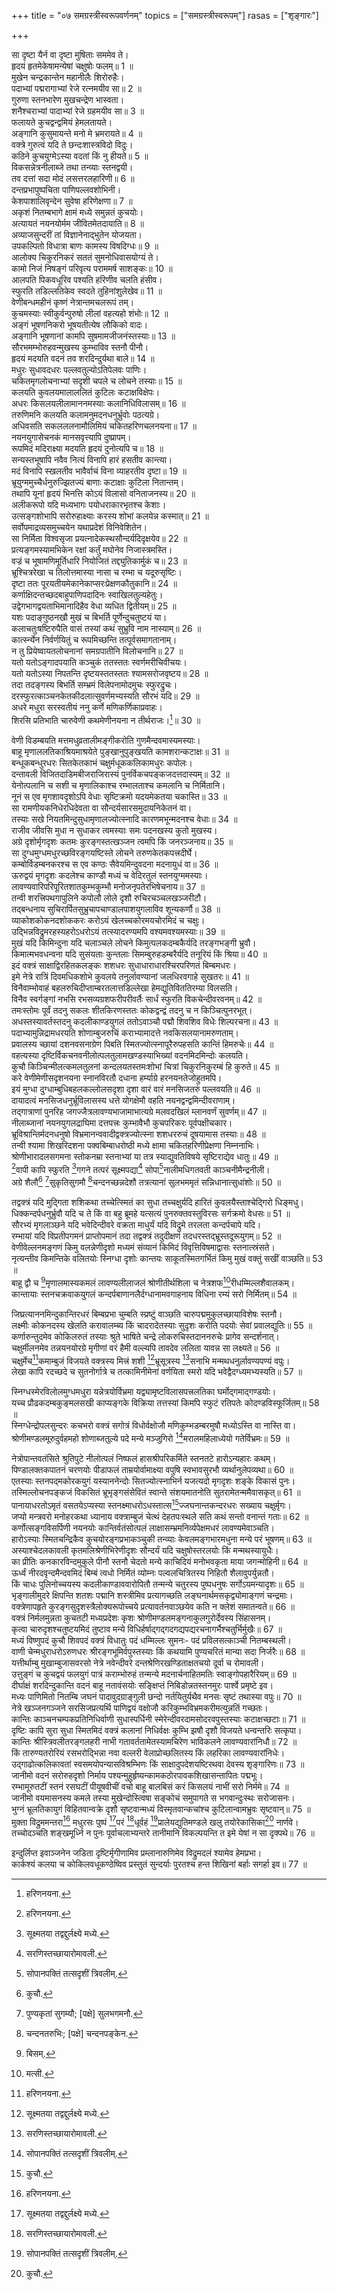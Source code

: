 +++
title = "०७ समग्रस्त्रीस्वरूपवर्णनम्"
topics = ["समग्रस्त्रीस्वरूपम्"]
rasas = ["शृङ्गारः"]

+++
  
सा दृष्टा यैर्न वा दृष्टा मुषिताः सममेव ते।  
हृदयं हृतमेकेषामन्येषां चक्षुषोः फलम्॥ 1 ॥  
मुखेन चन्द्रकान्तेन महानीलैः शिरोरुहैः।  
पदाभ्यां पद्मरागाभ्यां रेजे रत्नमयीव सा॥ 2 ॥  
गुरुणा स्तनभारेण मुखचन्द्रेण भास्वता।  
शनैश्चराभ्यां पादाभ्यां रेजे ग्रहमयीव सा॥ 3 ॥  
फलायते कुचद्वन्द्वमियं हेमलतायते।  
अङ्गानि कुसुमायन्ते मनो मे भ्रमरायते॥ 4 ॥  
वक्त्रे गुरुत्वं यदि ते छन्दःशास्त्रविदो विदुः।  
कठिने कुचयुग्मेऽस्या वदतां किं नु हीयते॥ 5 ॥  
विकसन्नेत्रनीलाब्जे तथा तन्व्याः स्तनद्वयी।  
तव दत्तां सदा मोदं लसत्तरलहारिणी॥ 6 ॥  
दन्तप्रभापुष्पचिता पाणिपल्लवशोभिनी।  
केशपाशालिवृन्देन सुवेषा हरिणेक्षणा॥ 7 ॥  
अकृशं नितम्बभागे क्षामं मध्ये समुन्नतं कुचयोः।  
अत्यायतं नयनयोर्मम जीवितमेतदायाति॥ 8 ॥  
अव्याजसुन्दरीं तां विज्ञानेनाद्भुतेन योजयता।  
उपकल्पितो विधात्रा बाणः कामस्य विषदिग्धः॥ 9 ॥  
आलोक्य चिकुरनिकरं सततं सुमनोधिवासयोग्यं ते।  
कामो निजं निषङ्गं परिवृत्य पराममर्ष साशङ्कः॥ 10 ॥  
आलपति पिकवधूरिव पश्यति हरिणीव चलति हंसीव।  
स्फुरति तडिल्लतिकेव स्वदते तुहिनांशुलेखेव॥ 11 ॥  
वेणीबन्धमहीनं कृष्णं नेत्रान्तमचलरूपं तम्।  
कुचमस्याः स्वीकुर्वन्पुरुषो लीलां वहत्यहो शंभोः॥ 12 ॥  
अङ्गं भूषणनिकरो भूषयतीत्येष लौकिको वादः।  
अङ्गानि भूषणानां कामपि सुषमामजीजनंस्तस्याः॥ 13 ॥  
सौरभमम्भोरुहवन्मुखस्य कुम्भाविव स्तनौ पीनौ।  
हृदयं मदयति वदनं तव शरदिन्दुर्यथा बाले॥ 14 ॥  
मधुरः सुधावदधरः पल्लवतुल्योऽतिपेलवः पाणिः।  
चकितमृगलोचनाभ्यां सदृशी चपले च लोचने तस्याः॥ 15 ॥  
कलयति कुवलयमालाललितं कुटिलः कटाक्षविक्षेपः।  
अधरः किसलयलीलामाननमस्याः कलानिधिविलासम्॥ 16 ॥  
तरुणिमनि कलयति कलामनुमदनधनुर्भ्रुवोः पठत्यग्रे।  
अधिवसति सकलललनामौलिमियं चकितहरिणचलनयना॥ 17 ॥  
नयनयुगासेचनकं मानसवृत्त्यापि दुष्प्रापम्।  
रूपमिदं मदिराक्ष्या मदयति हृदयं दुनोत्यपि च॥ 18 ॥  
सन्यस्तभूषापि नवैव नित्यं विनापि हारं हसतीव कान्त्या।  
मदं विनापि स्खलतीव भावैर्वाचं विना व्याहरतीव दृष्टा॥ 19 ॥  
भ्रूयुग्ममुच्चैर्धनुरुज्झितज्यं बाणाः कटाक्षाः कुटिला नितान्तम्।  
तथापि यूनां हृदयं भिनत्ति कोऽयं विलासो वनिताजनस्य॥ 20 ॥  
अलीकरूपो यदि मध्यभागः पयोधराकारभृतश्च केशाः।  
उत्सङ्गशोभापि सरोरुहाक्ष्याः करस्य शोभां कलयेन्न कस्मात्॥ 21 ॥  
सर्वोपमाद्रव्यसमुच्चयेन यथाप्रदेशं विनिवेशितेन।  
सा निर्मिता विश्वसृजा प्रयत्नादेकस्थसौन्दर्यदिदृक्षयेव॥ 22 ॥  
प्रत्यङ्गमस्यामभिकेन रक्षां कर्तुं मघोनेव निजास्त्रमस्ति।  
वज्रं च भूषामणिमूर्तिधारि नियोजितं तद्द्युतिकार्मुकं च॥ 23 ॥  
भ्रूश्चित्ररेखा च तिलोत्तमास्या नासा च रम्भा च यदूरुसृष्टिः।  
दृष्टा ततः पूरयतीयमेकानेकाप्सरःप्रेक्षणकौतुकानि॥ 24 ॥  
कर्णाक्षिदन्तच्छदबाहुपाणिपदादिनः स्वाखिलतुल्यहेतुः।  
उद्वेगभागद्वयताभिमानादिहैव वेधा व्यधित द्वितीयम्॥ 25 ॥  
यशः पदाङ्गुष्ठनखौ मुखं च बिभर्ति पूर्णेन्दुचतुष्टयं या।  
कलाचतुःषष्टिरुपैति वासं तस्यां कथं सुभ्रुवि नाम नास्याम्॥ 26 ॥  
कार्त्स्न्येन निर्वर्णयितुं च रूपमिच्छन्ति तत्पूर्वसमागतानाम्।  
न तु प्रियेष्वायतलोचनानां समग्रपातीनि विलोचनानि॥ 27 ॥  
यतो यतोऽङ्गादपयाति कञ्चुकं ततस्ततः स्वर्णमरीचिवीचयः।  
यतो यतोऽस्या निपतन्ति दृष्टयस्ततस्ततः श्यामसरोजवृष्टय॥ 28 ॥  
तदा तदङ्गस्य बिभर्ति सम्भ्रमं विलेपनामोदमुचः स्फुरद्रुचः।  
दरस्फुरत्काञ्चनकेतकीदलात्सुवर्णमभ्यस्यति सौरभं यदि॥ 29 ॥  
अधरे मधुरा सरस्वतीयं ननु कर्णे मणिकर्णिकाप्रवाहः।  
शिरसि प्रतिभाति चारुवेणी कथमेणीनयना न तीर्थराजः।[^1]॥ 30 ॥  
  
[^1]: हरिणनयना.

वेणी विडम्बयति मत्तमधुव्रतालीमङ्गीकरोति गुणमैन्दवमास्यमस्याः।  
बाहू मृणाललतिकाश्रियमाश्रयेते पुङ्खानुपुङ्खयति कामशरान्कटाक्षः॥ 31 ॥  
बन्धूकबन्धुरधरः सितकेतकाभं चक्षुर्मधूककलिकामधुरः कपोलः।  
दन्तावली विजितदाडिमबीजराजिरास्यं पुनर्विकचपङ्कजदत्तदास्यम्॥ 32 ॥  
येनोत्पलानि च सशी च मृणालिकाश्च रम्भालताश्च कमलानि च निर्मितानि।  
नूनं स एव मृगशावदृशोऽपि वेधाः सृष्टिक्रमो यदयमेकतया चकास्ति॥ 33 ॥  
सा रामणीयकनिधेरधिदेवता वा सौन्दर्यसारसमुदायनिकेतनं वा।  
तस्याः सखे नियतमिन्दुसुधामृणालज्योत्स्नादि कारणमभून्मदनश्च वेधाः॥ 34 ॥  
राजीव जीवसि मुधा न सुधाकर त्वमस्याः समः पदनखस्य कुतो मुखस्य।  
अग्रे दृशोर्मृगदृशः कतमः कुरङ्गस्तत्खञ्जन त्वमपि किं जनरञ्जनाय॥ 35 ॥  
सा दुग्धमुग्धमधुरच्छविरङ्गयष्टिस्ते लोचने तरुणकेतकपत्त्रदीर्घे।  
कम्बोर्विडम्बनकरश्च स एव कण्ठः सैवेयमिन्दुवदना मदनायुधं वा॥ 36 ॥  
ऊरुद्वयं मृगदृशः कदलेश्च काण्डौ मध्यं च वेदिरतुलं स्तनयुग्ममस्याः।  
लावण्यवारिपरिपूरितशातकुम्भकुम्भौ मनोजनृपतेरभिषेचनाय॥ 37 ॥  
तन्वी शरत्त्रिपथगापुलिने कपोलौ लोले दृशौ रुचिरचञ्चलखञ्जरीटौ।  
तद्बन्धनाय सुचिरार्पितसुभ्रुचापचाण्डालपाशयुगलाविव शून्यकर्णौ॥ 38 ॥  
व्याकोशकोकनदशोककरः करोऽयं खेलच्चकोरमयचोरमिदं च चक्षुः।  
उद्भिन्नविद्रुमरहस्यहरोऽधरोऽयं तत्स्यादरण्यमपि वश्यमवश्यमस्याः॥ 39 ॥  
मुखं यदि किमिन्दुना यदि चलाञ्चले लोचने किमुत्पलकदम्बकैर्यदि तरङ्गभङ्गी भ्रुवौ।  
किमात्मभवधन्वना यदि सुसंयताः कुन्तलाः सिमम्बुरुहडम्बरैर्यदि तनूरियं किं श्रिया॥ 40 ॥  
इदं वक्त्रं साक्षाद्विरहितकलङ्कः शशधरः सुधाधाराधारश्चिरपरिणतं बिम्बमधरः।  
इमे नेत्रे रात्रिं दिवमधिकशोभे कुवलये तनुर्लावण्यानां जलधिरवगाहे सुखतरः॥ 41 ॥  
विनैवाम्भोवाहं बहलरुचिदीप्ताम्बरतलात्तडिल्लेखा हेमद्युतिविततिरम्या विलसति।  
विनैव स्वर्गङ्गां नभसि रभसव्यग्रशफरीपरीवर्तैः सार्धं स्फुरति विकचेन्दीवरवनम्॥ 42 ॥  
तमःस्तोमः पूर्वं तदनु सकलः शीतकिरणस्ततः कोकद्वन्द्वं तदनु च न किञ्चित्पुनरभूत्।  
अधस्तस्यावर्तस्तदनु कदलीकाण्डयुगलं ततोऽवाञ्चौ पद्मौ शिवशिव विधेः शिल्परचना॥ 43 ॥  
पदाभ्यामुन्निद्रामधरयति शोणाम्बुजरुचिं कराभ्यामादत्ते नवकिसलयानामरुणताम्।  
प्रवालस्य च्छायां दशनवसनाग्रेण पिबति स्मितज्योत्स्नापूरैरुपहसति कान्तिं हिमरुचेः॥ 44 ॥  
वहत्यस्या दृष्टिर्विकचनवनीलोत्पलतुलामखण्डस्याभिख्यां वदनमिदमिन्दोः कलयति।  
कुचौ किञ्चिन्मीलत्कमलतुलनां कन्दलयतस्तमःशोभां चित्रां चिकुरनिकुरम्बं हि कुरुते॥ 45 ॥  
करे वेणीमेणीसदृशनयना स्नानविरतौ दधाना हर्म्याग्रे हरनयनतेजोहुतमपि।  
इयं मुग्धा दुग्धाम्बुधिबहलकल्लोलसदृशा दृशा वारं वारं मनसिजतरुं पल्लवयति॥ 46 ॥  
दायादत्वं मनसिजधनुर्भ्रूविलासस्य धत्ते योगक्षेमौ वहति नयनद्वन्द्वमिन्दीवराणाम्।  
तद्गात्राणां पुनरिह जगज्जैत्रलावण्यभाजामाभात्यग्रे मलवदखिलं म्लानवर्णं सुवर्णम्॥ 47 ॥  
नीलाब्जानां नयनयुगलद्राघिमा दत्तपत्त्रः कुम्भावैभौ कुचपरिकरः पूर्वपक्षीचकार।  
भ्रूविश्रान्तिर्मदनधनुषो विभ्रमानन्ववादीद्वक्त्रज्योत्स्ना शशधररुचं दूषयामास तस्याः॥ 48 ॥  
तन्वी श्यामा शिखरिदशना पक्वबिम्बाधरोष्ठी मध्ये क्षामा चकितहरिणीप्रेक्षणा निम्ननाभिः।  
श्रोणीभारादलसगमना स्तोकनम्रा स्तनाभ्यां या तत्र स्याद्युवतिविषये सृष्टिराद्येव धातुः॥ 49 ॥  
[^1]वापी कापि स्फुरति [^2]गगने तत्परं सूक्ष्मपद्या[^3] सोपा[^4]नालीमधिगतवती काञ्चनीमैन्द्रनीली।  
अग्रे शैलौ[^5] [^6]सुकृतिसुगमौ [^7]चन्दनच्छन्नदेशौ तत्रत्यानां सुलभममृतं सन्निधानात्सुधांशोः॥ 50 ॥  
  
[^1]: तद्वद्गम्भीरा नाभिः.

[^2]: सूक्ष्मतया तद्वद्दुर्लक्ष्ये मध्ये.

[^3]: सरणिस्तच्छायारोमावली.

[^4]: सोपानपक्तिं तत्सदृशीं त्रिवलीम्.

[^5]: कुचौ.

[^6]: पुण्यकृतां सुगम्यौ; [पक्षे] सुलभगमनौ.

[^7]: चन्दनतरुभिः; [पक्षे] चन्दनपङ्केन.

तद्वक्त्रं यदि मुद्गिता शशिकथा तच्चेत्स्मितं का सुधा तच्चक्षुर्यदि हारितं कुवलयैस्ताश्चेद्गिरो धिङ्मधु।  
धिक्कन्दर्पधनुर्भ्रुवौ यदि च ते किं वा बहु ब्रूमहे यत्सत्यं पुनरुक्तवस्तुविरसः सर्गक्रमो वेधसः॥ 51 ॥  
सौरभ्यं मृगलाञ्छने यदि भवेदिन्दीवरे वक्रता माधुर्यं यदि विद्रुमे तरलता कन्दर्पचापे यदि।  
रम्भायां यदि विप्रतीपगमनं प्राप्तोपमानं तदा तद्वक्त्रं तदुदीक्षणं तदधरस्तद्भ्रूस्तदूरूयुगम्॥ 52 ॥  
वेणीवेल्लनमङ्गणं किमु वलन्नेणीदृशो मध्यमं संव्यानं किमिदं विवृत्तिविषमाद्वासः स्तनात्स्रंसते।  
नृत्यन्तीव किमन्तिके वलितयोः स्निग्धा दृशोः कान्तयः साकूतस्मितगर्भितं किमु मुखं वक्तुं सखीं वाञ्छति॥ 53 ॥  
बाहू द्वौ च [^8]मृणालमास्यकमलं लावण्यलीलाजलं श्रोणीतीर्थशिला च नेत्रशफ[^9]रीधम्मिल्लशैवालकम्।  
कान्तायाः स्तनचक्रवाकयुगलं कन्दर्पबाणानलैर्दग्धानामवगाहनाय विधिना रम्यं सरो निर्मितम्॥ 54 ॥  
  
[^8]: बिसम्.

[^9]: मत्सी.

जिघ्रत्याननमिन्दुकान्तिरधरं बिम्बप्रभा चुम्बति स्प्रष्टुं वाञ्छति चारुपद्ममुकुलच्छायाविशेषः स्तनौ।  
लक्ष्मीः कोकनदस्य खेलति करावालम्ब्य किं चादरादेतस्याः सुदृशः करोति पदयोः सेवां प्रवालद्युतिः॥ 55 ॥  
कर्णारुन्तुदमेव कोकिलरुतं तस्याः श्रुते भाषिते चन्द्रे लोकरुचिस्तदाननरुचेः प्रागेव सन्दर्शनात्।  
चक्षुर्मीलनमेव तन्नयनयोरग्रे मृगीणां वरं हैमी वल्ल्यपि तावदेव ललिता यावन्न सा लक्ष्यते॥ 56 ॥  
चक्षुर्मेच[^1]कमाम्बुजं विजयते वक्त्रस्य मित्त्रं शशी [^2]भ्रूसूत्रस्य [^3]सनाभि मन्मथधनुर्लावण्यपण्यं वपुः।  
लेखा कापि रदच्छदे च सुतनोर्गात्रे च तत्कामिनीमेनां वर्णयिता स्मरो यदि भवेद्वैदग्ध्यमभ्यस्यति॥ 57 ॥  
  
[^1]: नीलम्.

[^2]: भ्रूलेखायाः.

[^3]: सोदरम्.

स्निग्धस्मेरविलोलमुग्धमधुरा यन्नेत्रयोर्विभ्रमा यद्व्यामृष्टविलासपत्त्रलतिका घर्मोद्गमाद्गण्डयोः।  
यच्च प्रौढकदम्बकुङ्मलसखी काप्यङ्गके विक्रिया तत्तस्यां किमपि स्फुटं रतिपतेः कोदण्डविस्फूर्जितम्॥ 58 ॥  
स्निग्धेन्द्रोपलसुन्दरः कचभरो वक्त्रं सगोत्रं विधोर्वक्षोजौ मणिकुम्भडम्बरमुषौ मध्योऽस्ति वा नास्ति वा।  
श्रोणीमण्डलमूरुदुर्वहमहो शोणाब्जतुल्ये पदे मन्ये मञ्जुगिरो [^4]मरालमहिलाध्येयो गतेर्विभ्रमः॥ 59 ॥  
  
[^4]: हंसी.

नेत्रोपान्तवतंसिते श्रुतिपुटे नीलोत्पलं निष्फलं हासश्रीपरिकर्मिते स्तनतटे हारोऽन्यहारः कथम्।  
पिण्डालक्तकपातनं चरणयोः पीडाफलं ताम्रयोर्वामाक्ष्या वपुषि स्वभावसुरभौ व्यर्थानुलेपव्यथा॥ 60 ॥  
एतस्याः स्तनपद्‌मकोरकयुगं यस्याननेन्दोः सितज्योत्स्नाभिर्न यजत्यदो मृगदृशः शङ्के विकासं पुनः।  
तस्मिल्लोचनपङ्कजं विकसितं भ्रूभृङ्गसंसेवितं स्वान्ते संशयमातनोति सुतरामेतन्ममैवासकृत्॥ 61 ॥  
पानायाधरतोऽमृतं वसतयेऽप्यस्या स्तनक्ष्माधरोऽधस्तात्स[^5]ज्जघनान्तकन्दरधरः सख्याय चक्षुर्मृगः।  
जप्यो मन्त्रवरो मनोहरकथा ध्यानाय वक्त्राम्बुजं चेत्थं देहतपःस्थले सति कथं सन्तो वनान्तं गताः॥ 62 ॥  
कर्णोत्सङ्गविसर्पिणी नयनयोः कान्तिर्वतंसोत्पलं लाक्षासम्भ्रमनिर्व्यपेक्षमधरं लावण्यमेवाञ्चति।  
हारोऽस्याः स्मितचन्द्रिकैव कुचयोरङ्गप्रभाकञ्चुकी तन्व्याः केवलमङ्गभारमधुना मन्ये परं भूषणम्॥ 63 ॥  
अस्याश्चेदलकावली कृतमलिश्रेणीभिरेणीदृशः सौन्दर्यं यदि चक्षुषोस्तरलयोः किं मन्मथस्यायुधैः।  
का प्रीतिः कनकारविन्दमुकुले पीनौ स्तनौ चेदतो मन्ये काचिदियं मनोभवकृता माया जगन्मोहिनी॥ 64 ॥  
ऊर्ध्वं नीरदवृन्दमैन्दवमिदं बिम्बं त्वधो निर्मितं व्योम्नः पल्वलचित्रितस्य निहितौ शैलावुपर्युन्नतौ।  
किं चाधः पुलिनोच्चयस्य कदलीकाण्डाववारोपितौ तन्मन्ये चतुरस्य पुष्पधनुषः सर्गोऽयमन्यादृशः॥ 65 ॥  
भृङ्गालीमुदरे क्षिपन्ति शतशः पद्मानि शस्त्रीमिव प्रत्यागच्छति लङ्घनार्थमसकृद्व्योमाङ्गणं चन्द्रमाः।  
वक्त्रेणापहृते कुरङ्गसुदृशस्त्रैलोक्यरूपोच्चये प्रत्यावर्तनवाञ्छयेव कति न क्लेशं समातन्वते॥ 66 ॥  
वक्त्रं निर्मलमुन्नता कुचतटी मध्यप्रदेशः कृशः श्रोणीमण्डलमङ्गनाकुलगुरोर्देवस्य सिंहासनम्।  
कृत्वा चारुदृशश्चतुष्टयमिदं तुष्टाव मन्ये विधिर्हर्षाद्गद्गदगद्यपद्यरचनागर्भैश्चतुर्भिर्मुखैः॥ 67 ॥  
मध्यं विष्णुपदं कुचौ शिवपदं वक्त्रं विधातुः पदं धम्मिल्लः सुमनः- पदं प्रविलसत्काञ्ची नितम्बस्थली।  
वाणी चेन्मधुराधरोऽरुणधरः श्रीरङ्गभूमिर्वपुस्तस्याः किं कथयामि पुण्यचरितं मान्या सदा निर्जरैः॥ 68 ॥  
यत्तीर्थाम्बु मुखाम्बुजासवरसो नेत्रे नवेन्दीवरे दन्तश्रेणिरखण्डिताक्षतचयो दूर्वा च रोमावली।  
उत्तुङ्गं च कुचद्वयं फलयुगं पात्रं कराम्भोरुहं तन्मन्ये मदनार्चनाहितमतिः स्वाङ्गोपहारैरियम्॥ 69 ॥  
दीर्घाक्षं शरदिन्दुकान्ति वदनं बाहू नतावंसयोः सङ्क्षिप्तं निबिडोन्नतस्तनमुरः पार्श्वे प्रमृष्टे इव।  
मध्यः पाणिमितो नितम्बि जघनं पादावुदग्राङ्गुली छन्दो नर्तयितुर्यथैव मनसः सृष्टं तथास्या वपुः॥ 70 ॥  
नेत्रे खञ्जनगञ्जने सरसिजप्रत्यर्थि पाणिद्वयं वक्षोजौ करिकुम्भविभ्रमकरीमत्युन्नतिं गच्छतः।  
कान्तिः काञ्चनचम्पकप्रतिनिधिर्वाणी सुधास्पर्धिनी स्मेरेन्दीवरदामसोदरवपुस्तस्याः कटाक्षच्छटाः॥ 71 ॥  
दृष्टिः कापि सुरा सुधा स्मितमिदं वक्त्रं कलानां निधिर्वक्षः कुम्भि झषौ दृशौ विजयते धन्वन्तरिः सत्कृपा।  
कान्तिः श्रीस्त्रिवलीतरङ्गलहरी नाभी गतावर्ततामेतस्यामचिरेण भाविकलने लावण्यवारांनिधौ॥ 72 ॥  
किं तारुण्यतरोरियं रसभरोद्भिन्ना नवा वल्लरी वेलाप्रोच्छलितस्य किं लहरिका लावण्यवारांनिधेः।  
उद्गाढोत्कलिकावतां स्वसमयोपन्यासविश्रम्भिणः किं साक्षादुपदेशयष्टिरथवा देवस्य शृङ्गारिणः॥ 73 ॥  
जानीमो वदनं सरोरुहदृशो निर्माय पश्यन्मुहुर्हृष्यन्कामकठोरपावकशिखासन्तापितः पद्मभूः।  
रम्भामूरुतटीं स्तनं रसघटीं पीयूषवीचीं वचो बाहू बालबिसं करं किसलयं नाभीं सरो निर्ममे॥ 74 ॥  
जानीमो वयमासनस्य कमले तस्या मुखेन्दोस्त्विषा सङ्कोचं समुपागते स भगवान्दुःस्थः सरोजासनः।  
भुग्नं भ्रूलतिकायुगं विहितवान्वक्रे दृशौ सृष्टवान्मध्यं विस्मृतवान्कचांश्च कुटिलान्वामभ्रुवः सृष्टवान्॥ 75 ॥  
मुक्ता विद्रुममन्तरा[^1] मधुरसः पुष्पं [^2]परं [^3]धूर्वहं [^4]प्रालेयद्युतिमण्डले खलु तयोरेकासिका[^5] नार्णवे।  
तच्चोदञ्चति शङ्खमूर्ध्नि न पुनः पूर्वाचलाभ्यन्तरे तानीमानि विकल्पयन्ति त इमे येषां न सा दृक्पथे॥ 76 ॥  
  
[^1]: मध्ये.

[^2]: केवलम्.

[^3]: भारवाहकम्, न तु मधुररसयुक्तम्.

[^4]: चन्द्रमण्डले.

[^5]: एकस्मिन्नासिकावस्थितिः. एकाधिकरण्यमित्यर्थः.

इन्दुर्लिप्त इवाञ्जनेन जडिता दृष्टिर्मृगीणामिव प्रम्लानारुणिमेव विद्रुमदलं श्यामेव हेमप्रभा।  
कार्कश्यं कलया च कोकिलवधूकण्ठेष्विव प्रस्तुतं सुन्दर्याः पुरतश्च हन्त शिखिनां बर्हाः सगर्हा इव॥ 77 ॥  

